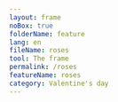 ```yaml
---
layout: frame
noBox: true
folderName: feature
lang: en
fileName: roses
tool: The frame
permalink: /roses
featureName: roses
category: Valentine's day
---
```

